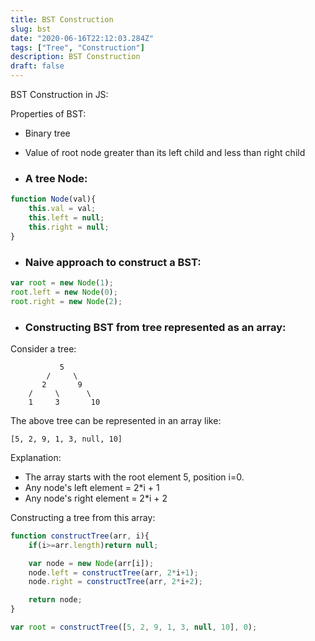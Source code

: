```yaml
---
title: BST Construction
slug: bst
date: "2020-06-16T22:12:03.284Z"
tags: ["Tree", "Construction"]
description: BST Construction
draft: false
---
```


BST Construction in JS:

Properties of BST:
- Binary tree
- Value of root node greater than its left child and less than right child


- ### A tree Node:

```javascript
function Node(val){
    this.val = val;
    this.left = null;
    this.right = null;
}
```

- ### Naive approach to construct a BST:

```javascript
var root = new Node(1);
root.left = new Node(0);
root.right = new Node(2);
```

- ### Constructing BST from tree represented as an array:

Consider a tree:
```
           5
        /     \
       2       9
    /     \      \
    1     3       10
```
The above tree can be represented in an array like:

```
[5, 2, 9, 1, 3, null, 10]
```

Explanation:
- The array starts with the root element 5, position i=0.
- Any node's left element = 2*i + 1
- Any node's right element = 2*i + 2

Constructing a tree from this array:

```javascript
function constructTree(arr, i){
    if(i>=arr.length)return null;

    var node = new Node(arr[i]);
    node.left = constructTree(arr, 2*i+1);
    node.right = constructTree(arr, 2*i+2);

    return node;
}

var root = constructTree([5, 2, 9, 1, 3, null, 10], 0);
```